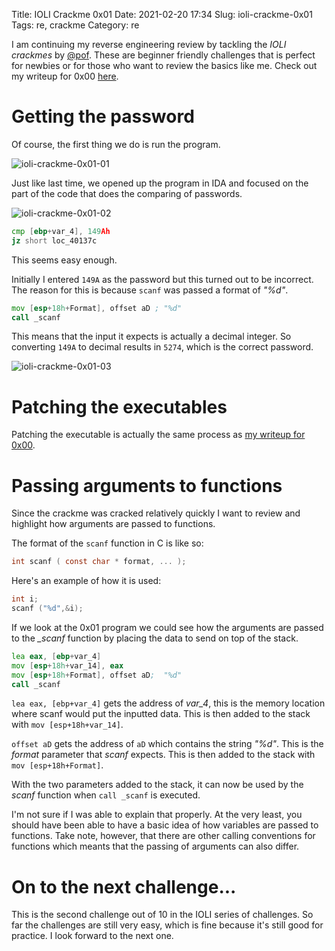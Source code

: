Title: IOLI Crackme 0x01
Date: 2021-02-20 17:34
Slug: ioli-crackme-0x01
Tags: re, crackme
Category: re 

I am continuing my reverse engineering review by tackling the *IOLI crackmes* by [@pof](https://twitter.com/pof). These are beginner friendly challenges that is perfect for newbies or for those who want to review the basics like me. Check out my writeup for 0x00 [here]({filename}/ioli-crackme-0x00.md).

# Getting the password

Of course, the first thing we do is run the program.

![ioli-crackme-0x01-01]({attach}/images/ioli-crackme-0x01-01.png)

Just like last time, we opened up the program in IDA and focused on the part of the code that does the comparing of passwords.

![ioli-crackme-0x01-02]({attach}/images/ioli-crackme-0x01-02.png)

```asm
cmp [ebp+var_4], 149Ah
jz short loc_40137c
```

This seems easy enough. 

Initially I entered `149A` as the password but this turned out to be incorrect. The reason for this is because `scanf` was passed a format of *"%d"*.

```asm
mov [esp+18h+Format], offset aD ; "%d"
call _scanf
```

This means that the input it expects is actually a decimal integer. So converting `149A` to decimal results in `5274`, which is the correct password.

![ioli-crackme-0x01-03]({attach}/images/ioli-crackme-0x01-03.png)

# Patching the executables

Patching the executable is actually the same process as [my writeup for 0x00]({filename}/ioli-crackme-0x00.md).

# Passing arguments to functions

Since the crackme was cracked relatively quickly I want to review and highlight how arguments are passed to functions. 

The format of the `scanf` function in C is like so:

```c
int scanf ( const char * format, ... );
```

Here's an example of how it is used:

```c
int i;
scanf ("%d",&i);
```

If we look at the 0x01 program we could see how the arguments are passed to the *_scanf* function by placing the data to send on top of the stack.

```asm
lea eax, [ebp+var_4]
mov [esp+18h+var_14], eax
mov [esp+18h+Format], offset aD;  "%d"
call _scanf
```

`lea eax, [ebp+var_4]` gets the address of *var_4*, this is the memory location where scanf would put the inputted data. This is then added to the stack with `mov [esp+18h+var_14]`.

`offset aD` gets the address of `aD` which contains the string *"%d"*. This is the *format* parameter that *scanf* expects. This is then added to the stack with `mov [esp+18h+Format]`.

With the two parameters added to the stack, it can now be used by the *scanf* function when `call _scanf` is executed.

I'm not sure if I was able to explain that properly. At the very least, you should have been able to have a basic idea of how variables are passed to functions. Take note, however, that there are other calling conventions for functions which meants that the passing of arguments can also differ.

# On to the next challenge...
This is the second challenge out of 10 in the IOLI series of challenges. So far the challenges are still very easy, which is fine because it's still good for practice. I look forward to the next one.










